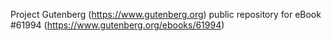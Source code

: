 Project Gutenberg (https://www.gutenberg.org) public repository for
eBook #61994 (https://www.gutenberg.org/ebooks/61994)
